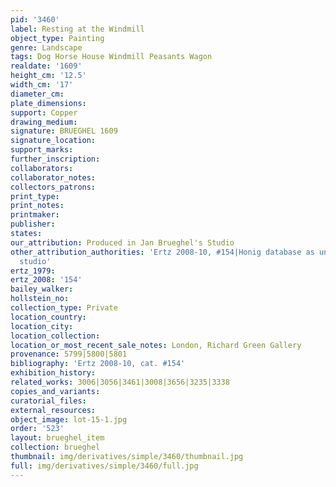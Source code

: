 ```yaml
---
pid: '3460'
label: Resting at the Windmill
object_type: Painting
genre: Landscape
tags: Dog Horse House Windmill Peasants Wagon
realdate: '1609'
height_cm: '12.5'
width_cm: '17'
diameter_cm: 
plate_dimensions: 
support: Copper
drawing_medium: 
signature: BRUEGHEL 1609
signature_location: 
support_marks: 
further_inscription: 
collaborators: 
collaborator_notes: 
collectors_patrons: 
print_type: 
print_notes: 
printmaker: 
publisher: 
states: 
our_attribution: Produced in Jan Brueghel's Studio
other_attribution_authorities: 'Ertz 2008-10, #154|Honig database as uncertain, possibly
  studio'
ertz_1979: 
ertz_2008: '154'
bailey_walker: 
hollstein_no: 
collection_type: Private
location_country: 
location_city: 
location_collection: 
location_or_most_recent_sale_notes: London, Richard Green Gallery
provenance: 5799|5800|5801
bibliography: 'Ertz 2008-10, cat. #154'
exhibition_history: 
related_works: 3006|3056|3461|3008|3656|3235|3338
copies_and_variants: 
curatorial_files: 
external_resources: 
object_image: lot-15-1.jpg
order: '523'
layout: brueghel_item
collection: brueghel
thumbnail: img/derivatives/simple/3460/thumbnail.jpg
full: img/derivatives/simple/3460/full.jpg
---
```

